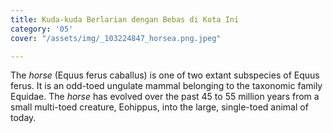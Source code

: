 ```yaml
---
title: Kuda-kuda Berlarian dengan Bebas di Kota Ini
category: '05'
cover: "/assets/img/_103224847_horsea.png.jpeg"

---
```

The _horse_ (Equus ferus caballus) is one of two extant subspecies of Equus ferus. It is an odd-toed ungulate mammal belonging to the taxonomic family Equidae. The _horse_ has evolved over the past 45 to 55 million years from a small multi-toed creature, Eohippus, into the large, single-toed animal of today.